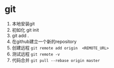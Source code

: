 # git
1. 本地安装git
2. 初如化
   git init
3. git add .
3. 在github建立一个新的repository
4. 创建远程 `git remote add origin  <REMOTE_URL> `
5. 测试远程 `git remote -v`
6. 代码合并 `git pull --rebase origin master`